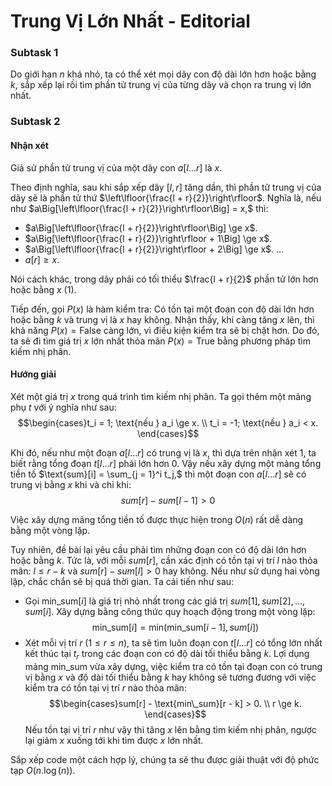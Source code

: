 # Trung Vị Lớn Nhất - Editorial

### Subtask 1

Do giới hạn $n$ khá nhỏ, ta có thể xét mọi dãy con độ dài lớn hơn hoặc bằng $k,$ sắp xếp lại rồi tìm phần tử trung vị của từng dãy và chọn ra trung vị lớn nhất.

### Subtask 2

#### Nhận xét

Giả sử phần tử trung vị của một dãy con $a[l...r]$ là $x$.

Theo định nghĩa, sau khi sắp xếp dãy $[l, r]$ tăng dần, thì phần tử trung vị của dãy sẽ là phần tử thứ $\left\lfloor{\frac{l + r}{2}}\right\rfloor$. Nghĩa là, nếu như $a\Big[\left\lfloor{\frac{l + r}{2}}\right\rfloor\Big] = x,$ thì:
- $a\Big[\left\lfloor{\frac{l + r}{2}}\right\rfloor\Big] \ge x$. 
- $a\Big[\left\lfloor{\frac{l + r}{2}}\right\rfloor + 1\Big] \ge x$.
-  $a\Big[\left\lfloor{\frac{l + r}{2}}\right\rfloor + 2\Big] \ge x$.
$\dots$
- $a[r] \ge x$.

Nói cách khác, trong dãy phải có tối thiểu $\frac{l + r}{2}$ phần tử lớn hơn hoặc bằng $x \ (1)$. 

Tiếp đến, gọi $P(x)$ là hàm kiểm tra: Có tồn tại một đoạn con độ dài lớn hơn hoặc bằng $k$ và trung vị là $x$ hay không. Nhận thấy, khi càng tăng $x$ lên, thì khả năng $P(x) = \text{False}$ càng lớn, vì điều kiện kiểm tra sẽ bị chặt hơn. Do đó, ta sẽ đi tìm giá trị $x$ lớn nhất thỏa mãn $P(x) = \text{True}$ bằng phương pháp tìm kiếm nhị phân.

#### Hướng giải

Xét một giá trị $x$ trong quá trình tìm kiếm nhị phân. Ta gọi thêm một mảng phụ $t$ với ý nghĩa như sau:
$$\begin{cases}t_i = 1; \text{nếu } a_i \ge x. \\ t_i = -1; \text{nếu } a_i < x. \end{cases}$$

Khi đó, nếu như một đoạn $a[l...r]$ có trung vị là $x,$ thì dựa trên nhận xét $1,$ ta biết rằng tổng đoạn $t[l...r]$ phải lớn hơn $0$. Vậy nếu xây dựng một mảng tổng tiền tố $\text{sum}[i] = \sum_{j = 1}^i t_j,$ thì một đoạn con $a[l...r]$ sẽ có trung vị bằng $x$ khi và chỉ khi:
$$sum[r] - sum[l - 1] > 0$$

Việc xây dựng mảng tổng tiền tố được thực hiện trong $O(n)$ rất dễ dàng bằng một vòng lặp.

Tuy nhiên, đề bài lại yêu cầu phải tìm những đoạn con có độ dài lớn hơn hoặc bằng $k$. Tức là, với mỗi $sum[r],$ cần xác định có tồn tại vị trí $l$ nào thỏa mãn: $l \le r - k$ và $sum[r] - sum[l] > 0$ hay không. Nếu như sử dụng hai vòng lặp, chắc chắn sẽ bị quá thời gian. Ta cải tiến như sau:

- Gọi $\text{min\_sum}[i]$ là giá trị nhỏ nhất trong các giá trị $sum[1], sum[2], \dots, sum[i]$. Xây dựng bằng công thức quy hoạch động trong một vòng lặp:
    $$\text{min\_sum}[i] = \text{min}\big(\text{min\_sum}[i - 1], sum[i]\big)$$
- Xét mỗi vị trí $r \ (1 \le r \le n),$ ta sẽ tìm luôn đoạn con $t[l...r]$ có tổng lớn nhất kết thúc tại $t_r$ trong các đoạn con có độ dài tối thiểu bằng $k$. Lợi dụng mảng $\text{min\_sum}$ vừa xây dựng, việc kiểm tra có tồn tại đoạn con có trung vị bằng $x$ và độ dài tối thiểu bằng $k$ hay không sẽ tương đương với việc kiểm tra có tồn tại vị trí $r$ nào thỏa mãn:
    $$\begin{cases}sum[r] - \text{min\_sum}[r - k] > 0. \\ r \ge k. \end{cases}$$ Nếu tồn tại vị trí $r$ như vậy thì tăng $x$ lên bằng tìm kiếm nhị phân, ngược lại giảm $x$ xuống tới khi tìm được $x$ lớn nhất.

Sắp xếp code một cách hợp lý, chúng ta sẽ thu được giải thuật với độ phức tạp $O\big(n.\log(n)\big)$.


